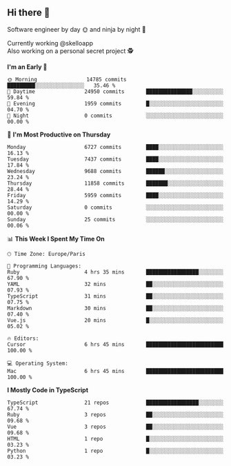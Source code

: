 ## Hi there 👋

Software engineer by day 🌞 and ninja by night 🌝

Currently working @skelloapp <br>
Also working on a personal secret project 🕵️

<!--START_SECTION:waka-->
**I'm an Early 🐤** 

```text
🌞 Morning                14785 commits       █████████░░░░░░░░░░░░░░░░   35.46 % 
🌆 Daytime                24950 commits       ███████████████░░░░░░░░░░   59.84 % 
🌃 Evening                1959 commits        █░░░░░░░░░░░░░░░░░░░░░░░░   04.70 % 
🌙 Night                  0 commits           ░░░░░░░░░░░░░░░░░░░░░░░░░   00.00 % 
```
📅 **I'm Most Productive on Thursday** 

```text
Monday                   6727 commits        ████░░░░░░░░░░░░░░░░░░░░░   16.13 % 
Tuesday                  7437 commits        ████░░░░░░░░░░░░░░░░░░░░░   17.84 % 
Wednesday                9688 commits        ██████░░░░░░░░░░░░░░░░░░░   23.24 % 
Thursday                 11858 commits       ███████░░░░░░░░░░░░░░░░░░   28.44 % 
Friday                   5959 commits        ████░░░░░░░░░░░░░░░░░░░░░   14.29 % 
Saturday                 0 commits           ░░░░░░░░░░░░░░░░░░░░░░░░░   00.00 % 
Sunday                   25 commits          ░░░░░░░░░░░░░░░░░░░░░░░░░   00.06 % 
```


📊 **This Week I Spent My Time On** 

```text
🕑︎ Time Zone: Europe/Paris

💬 Programming Languages: 
Ruby                     4 hrs 35 mins       █████████████████░░░░░░░░   67.90 % 
YAML                     32 mins             ██░░░░░░░░░░░░░░░░░░░░░░░   07.93 % 
TypeScript               31 mins             ██░░░░░░░░░░░░░░░░░░░░░░░   07.75 % 
Markdown                 30 mins             ██░░░░░░░░░░░░░░░░░░░░░░░   07.40 % 
Vue.js                   20 mins             █░░░░░░░░░░░░░░░░░░░░░░░░   05.02 % 

🔥 Editors: 
Cursor                   6 hrs 45 mins       █████████████████████████   100.00 % 

💻 Operating System: 
Mac                      6 hrs 45 mins       █████████████████████████   100.00 % 
```

**I Mostly Code in TypeScript** 

```text
TypeScript               21 repos            █████████████████░░░░░░░░   67.74 % 
Ruby                     3 repos             ██░░░░░░░░░░░░░░░░░░░░░░░   09.68 % 
Vue                      3 repos             ██░░░░░░░░░░░░░░░░░░░░░░░   09.68 % 
HTML                     1 repo              █░░░░░░░░░░░░░░░░░░░░░░░░   03.23 % 
Python                   1 repo              █░░░░░░░░░░░░░░░░░░░░░░░░   03.23 % 
```




<!--END_SECTION:waka-->

<!--
**antoinelncl/antoinelncl** is a ✨ _special_ ✨ repository because its `README.md` (this file) appears on your GitHub profile.

Here are some ideas to get you started:

- 🔭 I’m currently working on ...
- 🌱 I’m currently learning ...
- 👯 I’m looking to collaborate on ...
- 🤔 I’m looking for help with ...
- 💬 Ask me about ...
- 📫 How to reach me: ...
- 😄 Pronouns: ...
- ⚡ Fun fact: ...
-->

